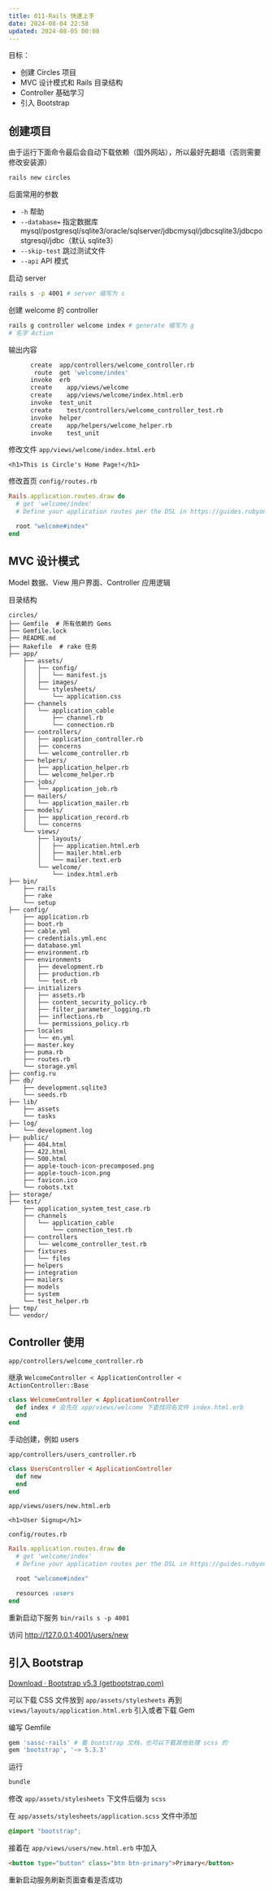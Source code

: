 ```yaml
---
title: 011-Rails 快速上手
date: 2024-08-04 22:58
updated: 2024-08-05 00:08
---
```


目标：

- 创建 Circles 项目
- MVC 设计模式和 Rails 目录结构
- Controller 基础学习
- 引入 Bootstrap

## 创建项目

由于运行下面命令最后会自动下载依赖（国外网站），所以最好先翻墙（否则需要修改安装源）

```sh
rails new circles
```

后面常用的参数

- `-h` 帮助
- `--database=` 指定数据库 mysql/postgresql/sqlite3/oracle/sqlserver/jdbcmysql/jdbcsqlite3/jdbcpostgresql/jdbc（默认 sqlite3）
- `--skip-test` 跳过测试文件
- `--api` API 模式

启动 server

```sh
rails s -p 4001 # server 缩写为 s
```

创建 welcome 的 controller

```sh
rails g controller welcome index # generate 缩写为 g
# 名字 Action
```

输出内容

```sh
      create  app/controllers/welcome_controller.rb
       route  get 'welcome/index'
      invoke  erb
      create    app/views/welcome
      create    app/views/welcome/index.html.erb
      invoke  test_unit
      create    test/controllers/welcome_controller_test.rb
      invoke  helper
      create    app/helpers/welcome_helper.rb
      invoke    test_unit
```

修改文件 `app/views/welcome/index.html.erb`

```erb
<h1>This is Circle's Home Page!</h1>
```

修改首页 `config/routes.rb`

```rb
Rails.application.routes.draw do
  # get 'welcome/index'
  # Define your application routes per the DSL in https://guides.rubyonrails.org/routing.html

  root "welcome#index"
end
```

## MVC 设计模式

Model 数据、View 用户界面、Controller 应用逻辑

目录结构

```
circles/
├── Gemfile  # 所有依赖的 Gems
├── Gemfile.lock
├── README.md
├── Rakefile  # rake 任务
├── app/
    ├── assets/
    │   ├── config/
    │   │   └── manifest.js
    │   ├── images/
    │   └── stylesheets/
    │       └── application.css
    ├── channels
    │   └── application_cable
    │       ├── channel.rb
    │       └── connection.rb
    ├── controllers/
    │   ├── application_controller.rb
    │   ├── concerns
    │   └── welcome_controller.rb
    ├── helpers/
    │   ├── application_helper.rb
    │   └── welcome_helper.rb
    ├── jobs/
    │   └── application_job.rb
    ├── mailers/
    │   └── application_mailer.rb
    ├── models/
    │   ├── application_record.rb
    │   └── concerns
    └── views/
        ├── layouts/
        │   ├── application.html.erb
        │   ├── mailer.html.erb
        │   └── mailer.text.erb
        └── welcome/
            └── index.html.erb
├── bin/
    ├── rails
    ├── rake
    └── setup
├── config/
    ├── application.rb
    ├── boot.rb
    ├── cable.yml
    ├── credentials.yml.enc
    ├── database.yml
    ├── environment.rb
    ├── environments
    │   ├── development.rb
    │   ├── production.rb
    │   └── test.rb
    ├── initializers
    │   ├── assets.rb
    │   ├── content_security_policy.rb
    │   ├── filter_parameter_logging.rb
    │   ├── inflections.rb
    │   └── permissions_policy.rb
    ├── locales
    │   └── en.yml
    ├── master.key
    ├── puma.rb
    ├── routes.rb
    └── storage.yml
├── config.ru
├── db/
    ├── development.sqlite3
    └── seeds.rb
├── lib/
    ├── assets
    └── tasks
├── log/
    └── development.log
├── public/
    ├── 404.html
    ├── 422.html
    ├── 500.html
    ├── apple-touch-icon-precomposed.png
    ├── apple-touch-icon.png
    ├── favicon.ico
    └── robots.txt
├── storage/
├── test/
    ├── application_system_test_case.rb
    ├── channels
    │   └── application_cable
    │       └── connection_test.rb
    ├── controllers
    │   └── welcome_controller_test.rb
    ├── fixtures
    │   └── files
    ├── helpers
    ├── integration
    ├── mailers
    ├── models
    ├── system
    └── test_helper.rb
├── tmp/
└── vendor/
```

## Controller 使用

`app/controllers/welcome_controller.rb`

继承 `WelcomeController < ApplicationController < ActionController::Base`

```rb
class WelcomeController < ApplicationController
  def index # 会先在 app/views/welcome 下查找同名文件 index.html.erb
  end
end
```

手动创建，例如 users

`app/controllers/users_controller.rb`

```rb
class UsersController < ApplicationController
  def new
  end
end
```

`app/views/users/new.html.erb`

```erb
<h1>User Signup</h1>
```

`config/routes.rb`

```rb
Rails.application.routes.draw do
  # get 'welcome/index'
  # Define your application routes per the DSL in https://guides.rubyonrails.org/routing.html

  root "welcome#index"

  resources :users
end
```

重新启动下服务 `bin/rails s -p 4001`

访问 <http://127.0.0.1:4001/users/new>

## 引入 Bootstrap

[Download · Bootstrap v5.3 (getbootstrap.com)](https://getbootstrap.com/docs/5.3/getting-started/download/)

可以下载 CSS 文件放到 `app/assets/stylesheets` 再到 `views/layouts/application.html.erb` 引入或者下载 Gem

编写 Gemfile

```ruby
gem 'sassc-rails' # 看 bootstrap 文档，也可以下载其他处理 scss 的
gem 'bootstrap', '~> 5.3.3'
```

运行

```sh
bundle
```

修改 `app/assets/stylesheets` 下文件后缀为 `scss`

在 `app/assets/stylesheets/application.scss` 文件中添加

```scss
@import "bootstrap";
```

接着在 `app/views/users/new.html.erb` 中加入

```html
<button type="button" class="btn btn-primary">Primary</button>
```

重新启动服务刷新页面查看是否成功
